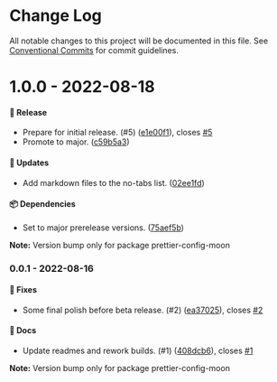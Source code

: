 # Change Log

All notable changes to this project will be documented in this file.
See [Conventional Commits](https://conventionalcommits.org) for commit guidelines.

# 1.0.0 - 2022-08-18

#### 🎉 Release

- Prepare for initial release. (#5) ([e1e00f1](https://github.com/moonrepo/dev/commit/e1e00f1)), closes [#5](https://github.com/moonrepo/dev/issues/5)
- Promote to major. ([c59b5a3](https://github.com/moonrepo/dev/commit/c59b5a3))

#### 🚀 Updates

- Add markdown files to the no-tabs list. ([02ee1fd](https://github.com/moonrepo/dev/commit/02ee1fd))

#### 📦 Dependencies

- Set to major prerelease versions. ([75aef5b](https://github.com/moonrepo/dev/commit/75aef5b))

**Note:** Version bump only for package prettier-config-moon





### 0.0.1 - 2022-08-16

#### 🐞 Fixes

- Some final polish before beta release. (#2) ([ea37025](https://github.com/moonrepo/dev/commit/ea37025)), closes [#2](https://github.com/moonrepo/dev/issues/2)

#### 📘 Docs

- Update readmes and rework builds. (#1) ([408dcb6](https://github.com/moonrepo/dev/commit/408dcb6)), closes [#1](https://github.com/moonrepo/dev/issues/1)

**Note:** Version bump only for package prettier-config-moon
